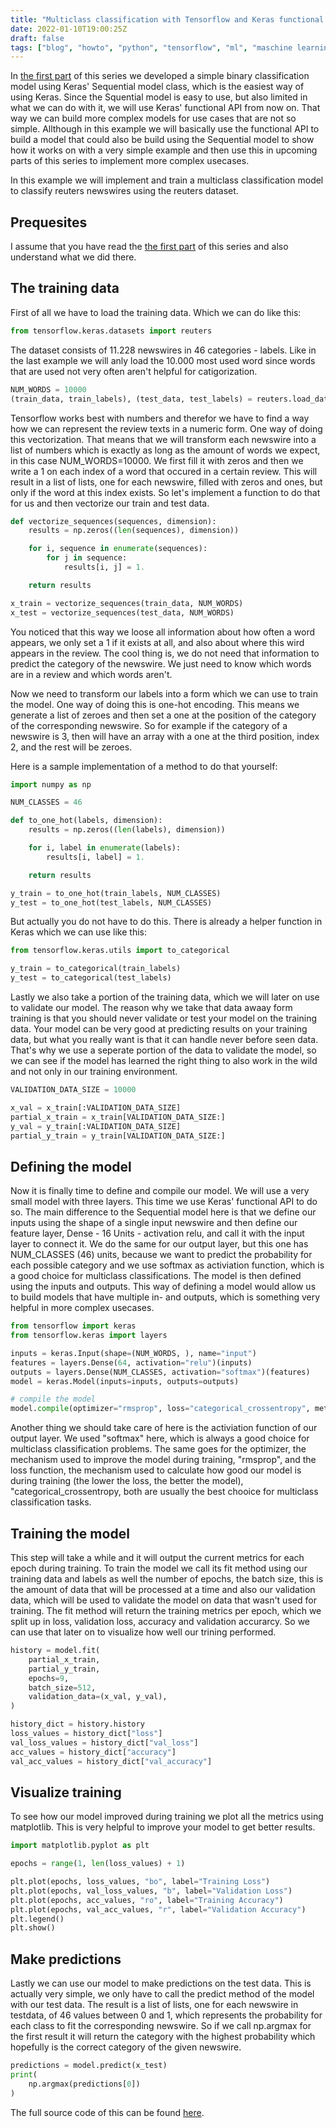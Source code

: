 ```yaml
---
title: "Multiclass classification with Tensorflow and Keras functional API"
date: 2022-01-10T19:00:25Z
draft: false
tags: ["blog", "howto", "python", "tensorflow", "ml", "maschine learning", "keras"]
---
```

In [the first part](https://hautzenberger.at/posts/blog/2022-01-10_tensorflow_tutorial_001_binaray_classification/) of this series we developed a simple binary classification model using Keras' Sequential model class, which is the easiest way of using Keras. Since the Squential model is easy to use, but also limited in what we can do with it, we will use Keras' functional API from now on. That way we can build more complex models for use cases that are not so simple. Allthough in this example we will basically use the functional API to build a model that could also be build using the Sequential model to show how it works on with a very simple example and then use this in upcoming parts of this series to implement more complex usecases.

In this example we will implement and train a multiclass classification model to classify reuters newswires using the reuters dataset.

## Prequesites
I assume that you have read the [the first part](https://hautzenberger.at/posts/blog/2022-01-10_tensorflow_tutorial_001_binaray_classification/) of this series and also understand what we did there.

## The training data
First of all we have to load the training data. Which we can do like this:
```python
from tensorflow.keras.datasets import reuters
```

The dataset consists of 11.228 newswires in 46 categories - labels. Like in the last example we will anly load the 10.000 most used word since words that are used not very often aren't helpful for catigorization.
```python
NUM_WORDS = 10000
(train_data, train_labels), (test_data, test_labels) = reuters.load_data(num_words=NUM_WORDS)
```

Tensorflow works best with numbers and therefor we have to find a way how we can represent the review texts in a numeric form. One way of doing this vectorization. That means that we will transform each newswire into a list of numbers which is exactly as long as the amount of words we expect, in this case NUM_WORDS=10000. We first fill it with zeros and then we write a 1 on each index of a word that occured in a certain review.
This will result in a list of lists, one for each newswire, filled with zeros and ones, but only if the word at this index exists. So let's implement a function to do that for us and then vectorize our train and test data.
```python
def vectorize_sequences(sequences, dimension):
    results = np.zeros((len(sequences), dimension))

    for i, sequence in enumerate(sequences):
        for j in sequence:
            results[i, j] = 1.

    return results

x_train = vectorize_sequences(train_data, NUM_WORDS)
x_test = vectorize_sequences(test_data, NUM_WORDS)
```
You noticed that this way we loose all information about how often a word appears, we only set a 1 if it exists at all, and also about where this wird appears in the review. The cool thing is, we do not need that information to predict the category of the newswire. We just need to know which words are in a review and which words aren't.


Now we need to transform our labels into a form which we can use to train the model. One way of doing this is one-hot encoding. This means we generate a list of zeroes and then set a one at the position of the category of the corresponding newswire. So for example if the category of a newswire is 3, then will have an array with a one at the third position, index 2, and the rest will be zeroes. 

Here is a sample implementation of a method to do that yourself:
```python
import numpy as np

NUM_CLASSES = 46

def to_one_hot(labels, dimension): 
    results = np.zeros((len(labels), dimension))

    for i, label in enumerate(labels):
        results[i, label] = 1.

    return results

y_train = to_one_hot(train_labels, NUM_CLASSES) 
y_test = to_one_hot(test_labels, NUM_CLASSES) 
```

But actually you do not have to do this. There is already a helper function in Keras which we can use like this:
```python
from tensorflow.keras.utils import to_categorical

y_train = to_categorical(train_labels) 
y_test = to_categorical(test_labels)
```

Lastly we also take a portion of the training data, which we will later on use to validate our model. The reason why we take that data awaay form training is that you should never validate or test your model on the training data. Your model can be very good at predicting results on your training data, but what you really want is that it can handle never before seen data. That's why we use a seperate portion of the data to validate the model, so  we can see if the model has learned the right thing to also work in the wild and not only in our training environment.
```python
VALIDATION_DATA_SIZE = 10000

x_val = x_train[:VALIDATION_DATA_SIZE]
partial_x_train = x_train[VALIDATION_DATA_SIZE:]
y_val = y_train[:VALIDATION_DATA_SIZE]
partial_y_train = y_train[VALIDATION_DATA_SIZE:]
```

## Defining the model
Now it is finally time to define and compile our model. We will use a very small model with three layers. This time we use Keras' functional API to do so. The main difference to the Sequential model here is that we define our inputs using the shape of a single input newswire and then define our feature layer, Dense - 16 Units - activation relu, and call it with the input layer to connect it. We do the same for our output layer, but this one has NUM_CLASSES (46) units, because we want to predict the probability for each possible category and we use softmax as activiation function, which is a good choice for multiclass classifications. The model is then defined using the inputs and outputs. This way of defining a model would allow us to build models that have multiple in- and outputs, which is something very helpful in more complex usecases.
```python
from tensorflow import keras
from tensorflow.keras import layers

inputs = keras.Input(shape=(NUM_WORDS, ), name="input")
features = layers.Dense(64, activation="relu")(inputs)
outputs = layers.Dense(NUM_CLASSES, activation="softmax")(features)
model = keras.Model(inputs=inputs, outputs=outputs)

# compile the model
model.compile(optimizer="rmsprop", loss="categorical_crossentropy", metrics=["accuracy"])
```

Another thing we should take care of here is the activiation function of our output layer. We used "softmax" here, which is always a good choice for multiclass classification problems. The same goes for the optimizer, the mechanism used to improve the model during training, "rmsprop", and the loss function, the mechanism used to calculate how good our model is during training (the lower the loss, the better the model),  "categorical_crossentropy, both are usually the best chooice for multiclass classification tasks.

## Training the model
This step will take a while and it will output the current metrics for each epoch during training. To train the model we call its fit method using our training data and labels as well the number of epochs, the batch size, this is the amount of data that will be processed at a time and also our validation data, which will be used to validate the model on data that wasn't used for training. The fit method will return the training metrics per epoch, which we split up in loss, validation loss, accuracy and validation accurarcy. So we can use that later on to visualize how well our trining performed.
```python
history = model.fit(
    partial_x_train,
    partial_y_train,
    epochs=9,
    batch_size=512,
    validation_data=(x_val, y_val),
)

history_dict = history.history
loss_values = history_dict["loss"]
val_loss_values = history_dict["val_loss"]
acc_values = history_dict["accuracy"]
val_acc_values = history_dict["val_accuracy"]
```

## Visualize training
To see how our model improved during training we plot all the metrics using matplotlib. This is very helpful to improve your model to get better results.
```python
import matplotlib.pyplot as plt

epochs = range(1, len(loss_values) + 1)

plt.plot(epochs, loss_values, "bo", label="Training Loss")
plt.plot(epochs, val_loss_values, "b", label="Validation Loss")
plt.plot(epochs, acc_values, "ro", label="Training Accuracy")
plt.plot(epochs, val_acc_values, "r", label="Validation Accuracy")
plt.legend()
plt.show()
```

## Make predictions
Lastly we can use our model to make predictions on the test data. This is actually very simple, we only have to call the predict method of the model with our test data. The result is a list of lists, one for each newswire in testdata, of 46 values between 0 and 1, which represents the probability for each class to fit the corresponding newswire. So if we call np.argmax for the first result it will return the category with the highest probability which hopefully is the correct category of the given newswire.
```python
predictions = model.predict(x_test)
print(
    np.argmax(predictions[0])
)
```

The full source code of this can be found [here](https://github.com/salendron/tensorflow_examples/blob/main/002_multiclass_classification/main.py).


